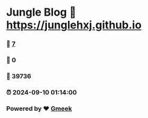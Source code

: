 # Jungle Blog :link: https://junglehxj.github.io 
### :page_facing_up: [7](https://junglehxj.github.io/tag.html) 
### :speech_balloon: 0 
### :hibiscus: 39736 
### :alarm_clock: 2024-09-10 01:14:00 
### Powered by :heart: [Gmeek](https://github.com/Meekdai/Gmeek)
